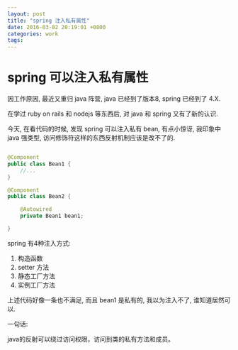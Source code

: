 ```yaml
---
layout: post
title: "spring 注入私有属性"
date: 2016-03-02 20:19:01 +0800
categories: work
tags:
---
```


# spring 可以注入私有属性

因工作原因, 最近又重归 java 阵营, java 已经到了版本8, spring 已经到了 4.X.

在学过 ruby on rails 和 nodejs 等东西后, 对 java 和 spring 又有了新的认识.

今天, 在看代码的时候, 发现 spring 可以注入私有 bean, 有点小惊讶, 我印象中 java 强类型, 访问修饰符这样的东西反射机制应该是改不了的.

```java

@Component
public class Bean1 {
    //...
}

@Component
public class Bean2 {

    @Autowired
    private Bean1 bean1;

}

```

spring 有4种注入方式:

1. 构造函数
2. setter 方法
3. 静态工厂方法
4. 实例工厂方法

上述代码好像一条也不满足, 而且 bean1 是私有的, 我以为注入不了, 谁知道居然可以.

一句话:

java的反射可以绕过访问权限，访问到类的私有方法和成员。

